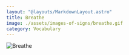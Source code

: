 ```yaml
---
layout: "@layouts/MarkdownLayout.astro"
title: Breathe
image: ./assets/images-of-signs/breathe.gif
category: Vocabulary
---
```


![Breathe](@signs/breathe.gif)
